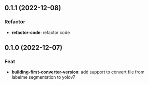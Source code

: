 ## 0.1.1 (2022-12-08)

### Refactor

- **refactor-code**: refactor code

## 0.1.0 (2022-12-07)

### Feat

- **building-first-converter-version**: add support to convert file from labelme segmentation to yolov7
